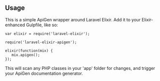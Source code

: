 ## Usage

This is a simple ApiGen wrapper around Laravel Elixir. Add it to your Elixir-enhanced Gulpfile, like so:

```
var elixir = require('laravel-elixir');

require('laravel-elixir-apigen');

elixir(function(mix) {
   mix.apigen();
});
```

This will scan any PHP classes in your 'app' folder for changes, and trigger your ApiGen documentation generator.
